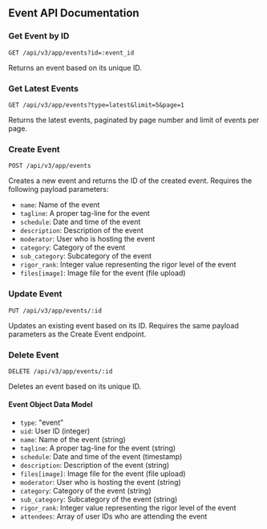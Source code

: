 ## Event API Documentation

### Get Event by ID
```
GET /api/v3/app/events?id=:event_id
```
Returns an event based on its unique ID.

### Get Latest Events
```
GET /api/v3/app/events?type=latest&limit=5&page=1
```
Returns the latest events, paginated by page number and limit of events per page.

### Create Event
```
POST /api/v3/app/events
```
Creates a new event and returns the ID of the created event. Requires the following payload parameters:
- `name`: Name of the event
- `tagline`: A proper tag-line for the event
- `schedule`: Date and time of the event
- `description`: Description of the event
- `moderator`: User who is hosting the event
- `category`: Category of the event
- `sub_category`: Subcategory of the event
- `rigor_rank`: Integer value representing the rigor level of the event
- `files[image]`: Image file for the event (file upload)

### Update Event
```
PUT /api/v3/app/events/:id
```
Updates an existing event based on its ID. Requires the same payload parameters as the Create Event endpoint.

### Delete Event
```
DELETE /api/v3/app/events/:id
```
Deletes an event based on its unique ID.

#### Event Object Data Model
- `type`: "event"
- `uid`: User ID (integer)
- `name`: Name of the event (string)
- `tagline`: A proper tag-line for the event (string)
- `schedule`: Date and time of the event (timestamp)
- `description`: Description of the event (string)
- `files[image]`: Image file for the event (file upload)
- `moderator`: User who is hosting the event (string)
- `category`: Category of the event (string)
- `sub_category`: Subcategory of the event (string)
- `rigor_rank`: Integer value representing the rigor level of the event
- `attendees`: Array of user IDs who are attending the event
